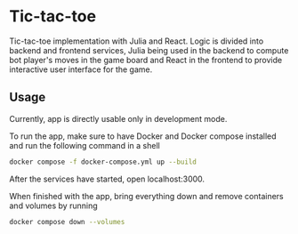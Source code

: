 # Tic-tac-toe #

Tic-tac-toe implementation with Julia and React. Logic is divided into backend and frontend services, Julia being used in the backend to compute bot player's moves in the game board and React in the frontend to provide interactive user interface for the game.

## Usage ##

Currently, app is directly usable only in development mode.

To run the app, make sure to have Docker and Docker compose installed and run the following command in a shell

```bash
docker compose -f docker-compose.yml up --build
```

After the services have started, open localhost:3000.

When finished with the app, bring everything down and remove containers and volumes by running

```bash
docker compose down --volumes
```
